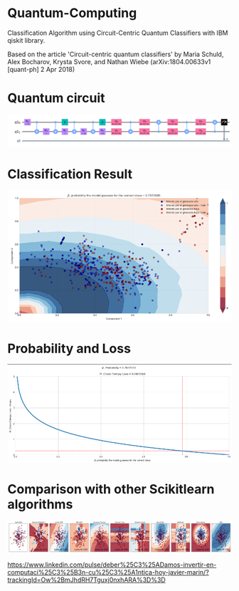 # Quantum-Computing
Classification Algorithm using Circuit-Centric Quantum Classifiers with IBM qiskit library.

Based on the article 'Circuit-centric quantum classifiers' by Maria Schuld, Alex Bocharov, Krysta Svore, and Nathan Wiebe (arXiv:1804.00633v1 [quant-ph] 2 Apr 2018)

# Quantum circuit
![main](/Screenshots/QuantumCircuit.png)

# Classification Result
![main](/Screenshots/ClassPlot.png)

# Probability and Loss
![main](/Screenshots/Loss.png)

# Comparison with other Scikitlearn algorithms
![main](/Screenshots/Comparison.png)

https://www.linkedin.com/pulse/deber%25C3%25ADamos-invertir-en-computaci%25C3%25B3n-cu%25C3%25A1ntica-hoy-javier-marin/?trackingId=Ow%2BmJhdRH7Tguxj0nxhARA%3D%3D
